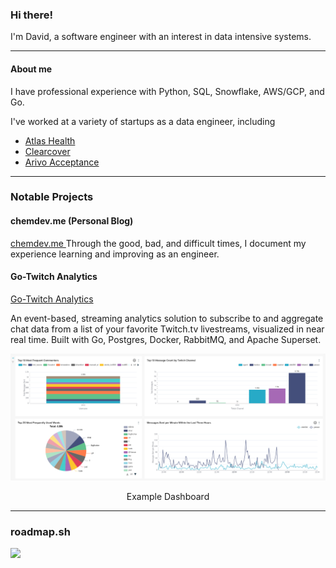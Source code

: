 

### Hi there!

I'm David, a software engineer with an interest in data intensive systems.

<!--
**DavidJS01/DavidJS01** is a ✨ _special_ ✨ repository because its `README.md` (this file) appears on your GitHub profile.

Here are some ideas to get you started:

-  I’m currently working on ...
- 🌱 I’m currently learning ...
- 👯 I’m looking to collaborate on ...
- 🤔 I’m looking for help with ...
- 💬 Ask me about ...
- 📫 How to reach me: ...
- 😄 Pronouns: ...
- ⚡ Fun fact: ...
-->
---
#### About me
I have professional experience with Python, SQL, Snowflake, AWS/GCP, and Go.

I've worked at a variety of startups as a data engineer, including
- [Atlas Health](https://atlas.health)
- [Clearcover](https://clearcover.com)
- [Arivo Acceptance](https://arivo.com)

---

### Notable Projects

#### chemdev.me (Personal Blog)

<a href="https://chemdev.me"> chemdev.me </a>
Through the good, bad, and difficult times, I document my experience learning and improving as an engineer.


#### Go-Twitch Analytics
[Go-Twitch Analytics](https://github.com/DavidJS01/goTwitch-Analytics)

An event-based, streaming analytics solution to subscribe to and aggregate chat data from a list of your favorite Twitch.tv livestreams, visualized in near real time. Built with Go, Postgres, Docker, RabbitMQ, and Apache Superset.

![](assets/example_dashboard.png)
<p align="center">Example Dashboard</p>

---
### roadmap.sh

![](https://api.roadmap.sh/v1-badge/wide/649d80f5d99c9d67319fbe3f?variant=dark)
